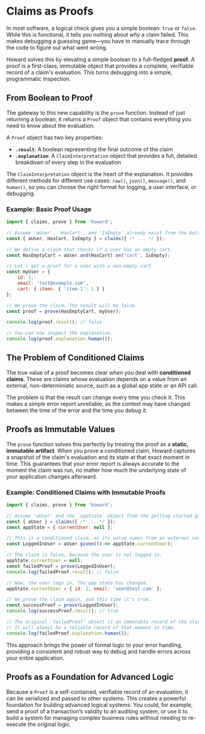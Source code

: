 # Claims as Proofs

In most software, a logical check gives you a simple boolean: `true` or `false`. While this is functional, it tells you nothing about *why* a claim failed. This makes debugging a guessing game—you have to manually trace through the code to figure out what went wrong.

Howard solves this by elevating a simple boolean to a full-fledged **proof**. A proof is a first-class, immutable object that provides a complete, verifiable record of a claim's evaluation. This turns debugging into a simple, programmatic inspection.

## From Boolean to Proof

The gateway to this new capability is the `prove` function. Instead of just returning a boolean, it returns a `Proof` object that contains everything you need to know about the evaluation.

A `Proof` object has two key properties:

- **`.result`**: A boolean representing the final outcome of the claim
- **`.explanation`**: A `ClaimInterpretation` object that provides a full, detailed breakdown of every step in the evaluation

The `ClaimInterpretation` object is the heart of the explanation. It provides different methods for different use cases: `raw()`, `json()`, `message()`, and `human()`, so you can choose the right format for logging, a user interface, or debugging.

### Example: Basic Proof Usage

```javascript
import { claims, prove } from 'howard';

// Assume 'aUser', 'HasCart', and 'IsEmpty' already exist from the Getting Started guide.
const { aUser, HasCart, IsEmpty } = claims({ /* ... */ });

// We define a claim that checks if a user has an empty cart.
const HasEmptyCart = aUser.and(HasCart).on('cart', IsEmpty);

// Let's get a proof for a user with a non-empty cart.
const myUser = {
    id: 1,
    email: 'test@example.com',
    cart: { items: { 'item-1': 1 } }
};

// We prove the claim. The result will be false.
const proof = prove(HasEmptyCart, myUser);

console.log(proof.result); // false

// You can now inspect the explanation.
console.log(proof.explanation.human());
```

## The Problem of Conditioned Claims

The true value of a proof becomes clear when you deal with **conditioned claims**. These are claims whose evaluation depends on a value from an external, non-deterministic source, such as a global app state or an API call.

The problem is that the result can change every time you check it. This makes a simple error report unreliable, as the context may have changed between the time of the error and the time you debug it.

## Proofs as Immutable Values

The `prove` function solves this perfectly by treating the proof as a **static, immutable artifact**. When you prove a conditioned claim, Howard captures a snapshot of the claim's evaluation and its state at that exact moment in time. This guarantees that your error report is always accurate to the moment the claim was run, no matter how much the underlying state of your application changes afterward.

### Example: Conditioned Claims with Immutable Proofs

```javascript
import { claims, prove } from 'howard';

// Assume 'aUser' and the `appState` object from the getting started guide.
const { aUser } = claims({ /* ... */ });
const appState = { currentUser: null };

// This is a conditioned claim, as its value comes from an external source.
const LoggedInUser = aUser.given(() => appState.currentUser);

// The claim is false, because the user is not logged in.
appState.currentUser = null;
const failedProof = prove(LoggedInUser);
console.log(failedProof.result); // false

// Now, the user logs in. The app state has changed.
appState.currentUser = { id: 1, email: 'user@test.com' };

// We prove the claim again, and this time it's true.
const successProof = prove(LoggedInUser);
console.log(successProof.result); // true

// The original `failedProof` object is an immutable record of the state when it was created.
// It will always be a reliable record of that moment in time.
console.log(failedProof.explanation.human());
```

This approach brings the power of formal logic to your error handling, providing a consistent and robust way to debug and handle errors across your entire application.

## Proofs as a Foundation for Advanced Logic

Because a `Proof` is a self-contained, verifiable record of an evaluation, it can be serialized and passed to other systems. This creates a powerful foundation for building advanced logical systems. You could, for example, send a proof of a transaction’s validity to an auditing system, or use it to build a system for managing complex business rules without needing to re-execute the original logic.
